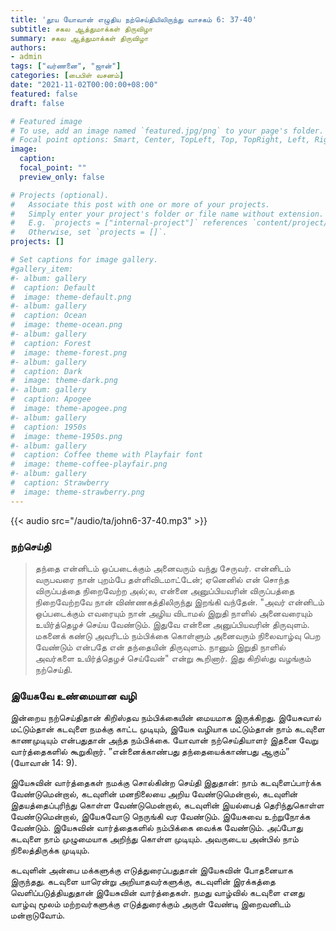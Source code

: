 ```yaml
---
title: 'தூய யோவான் எழுதிய நற்செய்தியிலிருந்து வாசகம் 6: 37-40'
subtitle: சகல ஆத்துமாக்கள் திருவிழா
summary: சகல ஆத்துமாக்கள் திருவிழா
authors:
- admin
tags: ["வர்ணனை", "ஜான்"]
categories: [பைபிள் வசனம்]
date: "2021-11-02T00:00:00+08:00"
featured: false
draft: false

# Featured image
# To use, add an image named `featured.jpg/png` to your page's folder.
# Focal point options: Smart, Center, TopLeft, Top, TopRight, Left, Right, BottomLeft, Bottom, BottomRight
image:
  caption:
  focal_point: ""
  preview_only: false

# Projects (optional).
#   Associate this post with one or more of your projects.
#   Simply enter your project's folder or file name without extension.
#   E.g. `projects = ["internal-project"]` references `content/project/deep-learning/index.md`.
#   Otherwise, set `projects = []`.
projects: []

# Set captions for image gallery.
#gallery_item:
#- album: gallery
#  caption: Default
#  image: theme-default.png
#- album: gallery
#  caption: Ocean
#  image: theme-ocean.png
#- album: gallery
#  caption: Forest
#  image: theme-forest.png
#- album: gallery
#  caption: Dark
#  image: theme-dark.png
#- album: gallery
#  caption: Apogee
#  image: theme-apogee.png
#- album: gallery
#  caption: 1950s
#  image: theme-1950s.png
#- album: gallery
#  caption: Coffee theme with Playfair font
#  image: theme-coffee-playfair.png
#- album: gallery
#  caption: Strawberry
#  image: theme-strawberry.png
---
```


{{< audio src="/audio/ta/john6-37-40.mp3" >}}

### நற்செய்தி
> தந்தை என்னிடம் ஒப்படைக்கும் அனைவரும் வந்து சேருவர். என்னிடம் வருபவரை நான் புறம்பே தள்ளிவிடமாட்டேன்; ஏனெனில் என் சொந்த விருப்பத்தை நிறைவேற்ற அல்;ல, என்னை அனுப்பியவரின் விருப்பத்தை நிறைவேற்றவே நான் விண்ணகத்திலிருந்து இறங்கி வந்தேன். "அவர் என்னிடம் ஒப்படைக்கும் எவரையும் நான் அழிய விடாமல் இறுதி நாளில் அனைவரையும் உயிர்த்தெழச் செய்ய வேண்டும். இதுவே என்னை அனுப்பியவரின் திருவுளம். மகனைக் கண்டு அவரிடம் நம்பிக்கை கொள்ளும் அனைவரும் நிலைவாழ்வு பெற வேண்டும் என்பதே என் தந்தையின் திருவுளம். நானும் இறுதி நாளில் அவர்களை உயிர்த்தெழச் செய்வேன்" என்று கூறினார். இது கிறிஸ்து வழங்கும் நற்செய்தி.


### இயேசுவே உண்மையான வழி

இன்றைய நற்செய்திதான் கிறிஸ்தவ நம்பிக்கையின் மையமாக இருக்கிறது. இயேசுவால் மட்டும்தான் கடவுளை நமக்கு காட்ட முடியும், இயேசு வழியாக மட்டும்தான் நாம் கடவுளை காணமுடியும் என்பதுதான் அந்த நம்பிக்கை. யோவான் நற்செய்தியாளர் இதனை வேறு வார்த்தைகளில் கூறுகிறார். ”என்னைக்காண்பது தந்தையைக்காண்பது ஆகும்” (யோவான் 14: 9).

இயேசுவின் வார்த்தைகள் நமக்கு சொல்கின்ற செய்தி இதுதான்: நாம் கடவுளைப்பார்க்க வேண்டுமென்றால், கடவுளின் மனநிலையை அறிய வேண்டுமென்றால், கடவுளின் இதயத்தைப்புரிந்து கொள்ள வேண்டுமென்றால், கடவுளின் இயல்பைத் தெரிந்துகொள்ள வேண்டுமென்றால், இயேசுவோடு நெருங்கி வர வேண்டும். இயேசுவை உற்றுநோக்க வேண்டும். இயேசுவின் வார்த்தைகளில் நம்பிக்கை வைக்க வேண்டும். அப்போது கடவுளை நாம் முழுமையாக அறிந்து கொள்ள முடியும். அவருடைய அன்பில் நாம் நிலைத்திருக்க முடியும்.

கடவுளின் அன்பை மக்களுக்கு எடுத்துரைப்பதுதான் இயேசுவின் போதனையாக இருந்தது. கடவுளை யாரென்று அறியாதவர்களுக்கு, கடவுளின் இரக்கத்தை வெளிப்படுத்தியதுதான் இயேசுவின் வார்த்தைகள். நமது வாழ்வில் கடவுளை எனது வாழ்வு மூலம் மற்றவர்களுக்கு எடுத்துரைக்கும் அருள் வேண்டி இறைவனிடம் மன்றாடுவோம்.
